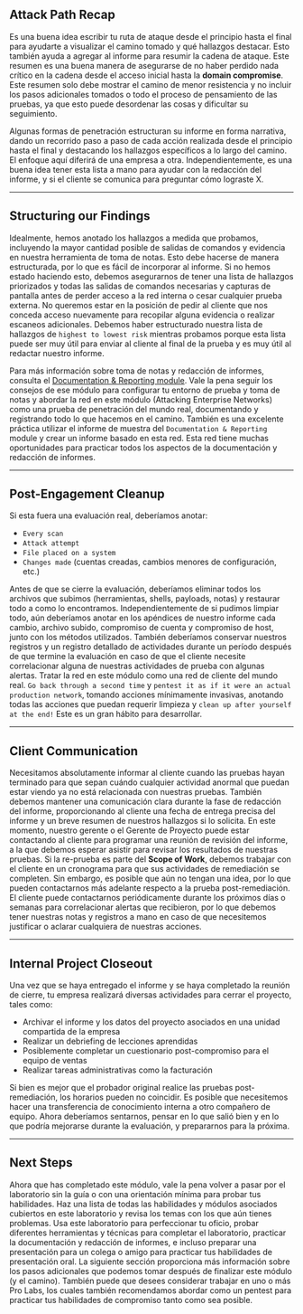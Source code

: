 ## Attack Path Recap

Es una buena idea escribir tu ruta de ataque desde el principio hasta el final para ayudarte a visualizar el camino tomado y qué hallazgos destacar. Esto también ayuda a agregar al informe para resumir la cadena de ataque. Este resumen es una buena manera de asegurarse de no haber perdido nada crítico en la cadena desde el acceso inicial hasta la **domain compromise**. Este resumen solo debe mostrar el camino de menor resistencia y no incluir los pasos adicionales tomados o todo el proceso de pensamiento de las pruebas, ya que esto puede desordenar las cosas y dificultar su seguimiento.

Algunas formas de penetración estructuran su informe en forma narrativa, dando un recorrido paso a paso de cada acción realizada desde el principio hasta el final y destacando los hallazgos específicos a lo largo del camino. El enfoque aquí diferirá de una empresa a otra. Independientemente, es una buena idea tener esta lista a mano para ayudar con la redacción del informe, y si el cliente se comunica para preguntar cómo lograste X.

---

## Structuring our Findings

Idealmente, hemos anotado los hallazgos a medida que probamos, incluyendo la mayor cantidad posible de salidas de comandos y evidencia en nuestra herramienta de toma de notas. Esto debe hacerse de manera estructurada, por lo que es fácil de incorporar al informe. Si no hemos estado haciendo esto, debemos asegurarnos de tener una lista de hallazgos priorizados y todas las salidas de comandos necesarias y capturas de pantalla antes de perder acceso a la red interna o cesar cualquier prueba externa. No queremos estar en la posición de pedir al cliente que nos conceda acceso nuevamente para recopilar alguna evidencia o realizar escaneos adicionales. Debemos haber estructurado nuestra lista de hallazgos de `highest to lowest risk` mientras probamos porque esta lista puede ser muy útil para enviar al cliente al final de la prueba y es muy útil al redactar nuestro informe.

Para más información sobre toma de notas y redacción de informes, consulta el [Documentation & Reporting module](https://academy.hackthebox.com/module/162/section/1533). Vale la pena seguir los consejos de ese módulo para configurar tu entorno de prueba y toma de notas y abordar la red en este módulo (Attacking Enterprise Networks) como una prueba de penetración del mundo real, documentando y registrando todo lo que hacemos en el camino. También es una excelente práctica utilizar el informe de muestra del `Documentation & Reporting` module y crear un informe basado en esta red. Esta red tiene muchas oportunidades para practicar todos los aspectos de la documentación y redacción de informes.

---

## Post-Engagement Cleanup

Si esta fuera una evaluación real, deberíamos anotar:

- `Every scan`
- `Attack attempt`
- `File placed on a system`
- `Changes made` (cuentas creadas, cambios menores de configuración, etc.)

Antes de que se cierre la evaluación, deberíamos eliminar todos los archivos que subimos (herramientas, shells, payloads, notas) y restaurar todo a como lo encontramos. Independientemente de si pudimos limpiar todo, aún deberíamos anotar en los apéndices de nuestro informe cada cambio, archivo subido, compromiso de cuenta y compromiso de host, junto con los métodos utilizados. También deberíamos conservar nuestros registros y un registro detallado de actividades durante un período después de que termine la evaluación en caso de que el cliente necesite correlacionar alguna de nuestras actividades de prueba con algunas alertas. Tratar la red en este módulo como una red de cliente del mundo real. `Go back through a second time` y `pentest it as if it were an actual production network`, tomando acciones mínimamente invasivas, anotando todas las acciones que puedan requerir limpieza y `clean up after yourself at the end!` Este es un gran hábito para desarrollar.

---

## Client Communication

Necesitamos absolutamente informar al cliente cuando las pruebas hayan terminado para que sepan cuándo cualquier actividad anormal que puedan estar viendo ya no está relacionada con nuestras pruebas. También debemos mantener una comunicación clara durante la fase de redacción del informe, proporcionando al cliente una fecha de entrega precisa del informe y un breve resumen de nuestros hallazgos si lo solicita. En este momento, nuestro gerente o el Gerente de Proyecto puede estar contactando al cliente para programar una reunión de revisión del informe, a la que debemos esperar asistir para revisar los resultados de nuestras pruebas. Si la re-prueba es parte del **Scope of Work**, debemos trabajar con el cliente en un cronograma para que sus actividades de remediación se completen. Sin embargo, es posible que aún no tengan una idea, por lo que pueden contactarnos más adelante respecto a la prueba post-remediación. El cliente puede contactarnos periódicamente durante los próximos días o semanas para correlacionar alertas que recibieron, por lo que debemos tener nuestras notas y registros a mano en caso de que necesitemos justificar o aclarar cualquiera de nuestras acciones.

---

## Internal Project Closeout

Una vez que se haya entregado el informe y se haya completado la reunión de cierre, tu empresa realizará diversas actividades para cerrar el proyecto, tales como:

- Archivar el informe y los datos del proyecto asociados en una unidad compartida de la empresa
- Realizar un debriefing de lecciones aprendidas
- Posiblemente completar un cuestionario post-compromiso para el equipo de ventas
- Realizar tareas administrativas como la facturación

Si bien es mejor que el probador original realice las pruebas post-remediación, los horarios pueden no coincidir. Es posible que necesitemos hacer una transferencia de conocimiento interna a otro compañero de equipo. Ahora deberíamos sentarnos, pensar en lo que salió bien y en lo que podría mejorarse durante la evaluación, y prepararnos para la próxima.

---

## Next Steps

Ahora que has completado este módulo, vale la pena volver a pasar por el laboratorio sin la guía o con una orientación mínima para probar tus habilidades. Haz una lista de todas las habilidades y módulos asociados cubiertos en este laboratorio y revisa los temas con los que aún tienes problemas. Usa este laboratorio para perfeccionar tu oficio, probar diferentes herramientas y técnicas para completar el laboratorio, practicar la documentación y redacción de informes, e incluso preparar una presentación para un colega o amigo para practicar tus habilidades de presentación oral. La siguiente sección proporciona más información sobre los pasos adicionales que podemos tomar después de finalizar este módulo (y el camino). También puede que desees considerar trabajar en uno o más Pro Labs, los cuales también recomendamos abordar como un pentest para practicar tus habilidades de compromiso tanto como sea posible.